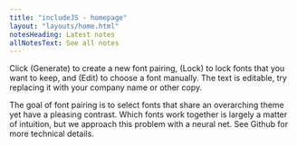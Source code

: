 ```yaml
---
title: "includeJS - homepage"
layout: "layouts/home.html"
notesHeading: Latest notes
allNotesText: See all notes
---
```


Click (Generate) to create a new font pairing, (Lock) to lock fonts that you want to keep, and (Edit) to choose a font manually. The text is editable, try replacing it with your company name or other copy.

The goal of font pairing is to select fonts that share an overarching theme yet have a pleasing contrast. Which fonts work together is largely a matter of intuition, but we approach this problem with a neural net. See Github for more technical details.

